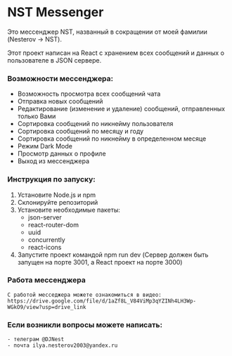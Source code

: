 # NST Messenger

Это мессенджер NST, названный в сокращении от моей фамилии (Nesterov -> NST).

Этот проект написан на React с хранением всех сообщений и данных о пользователе в JSON сервере.

### Возможности мессенджера:
- Возможность просмотра всех сообщений чата
- Отправка новых сообщений
- Редактирование (изменение и удаление) сообщений, отправленных только Вами
- Сортировка сообщений по никнейму пользователя
- Сортировка сообщений по месяцу и году
- Сортировка сообщений по никнейму в определенном месяце
- Режим Dark Mode
- Просмотр данных о профиле
- Выход из мессенджера

### Инструкция по запуску:
1. Установите Node.js и npm
2. Склонируйте репозиторий
3. Установите необходимые пакеты:
    - json-server
    - react-router-dom
    - uuid
    - concurrently
    - react-icons
4. Запустите проект командой npm run dev
   (Сервер должен быть запущен на порте 3001, а React проект на порте 3000)

### Работа мессенджера 
    С работой месседжера можете ознакомиться в видео: https://drive.google.com/file/d/1aZf8L_V84ViMp3qYZINh4LH3Wp-WGkO9/view?usp=drive_link

### Если возникли вопросы можете написать:
    - телеграм @DJNest 
    - почта ilya.nesterov2003@yandex.ru
